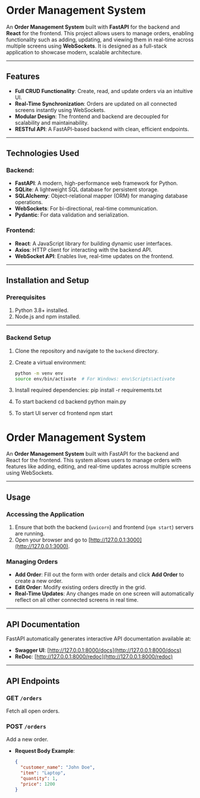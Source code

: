 # Order Management System

An **Order Management System** built with **FastAPI** for the backend and **React** for the frontend. This project allows users to manage orders, enabling functionality such as adding, updating, and viewing them in real-time across multiple screens using **WebSockets**. It is designed as a full-stack application to showcase modern, scalable architecture.

---

## Features
- **Full CRUD Functionality**: Create, read, and update orders via an intuitive UI.
- **Real-Time Synchronization**: Orders are updated on all connected screens instantly using WebSockets.
- **Modular Design**: The frontend and backend are decoupled for scalability and maintainability.
- **RESTful API**: A FastAPI-based backend with clean, efficient endpoints.

---

## Technologies Used

### Backend:
- **FastAPI**: A modern, high-performance web framework for Python.
- **SQLite**: A lightweight SQL database for persistent storage.
- **SQLAlchemy**: Object-relational mapper (ORM) for managing database operations.
- **WebSockets**: For bi-directional, real-time communication.
- **Pydantic**: For data validation and serialization.

### Frontend:
- **React**: A JavaScript library for building dynamic user interfaces.
- **Axios**: HTTP client for interacting with the backend API.
- **WebSocket API**: Enables live, real-time updates on the frontend.

---

## Installation and Setup

### Prerequisites
1. Python 3.8+ installed.
2. Node.js and npm installed.

---

### Backend Setup
1. Clone the repository and navigate to the `backend` directory.
2. Create a virtual environment:
   ```bash
   python -m venv env
   source env/bin/activate  # For Windows: env\Scripts\activate

3. Install required dependencies:
    pip install -r requirements.txt

4. To start backend
    cd backend
    python main.py

5. To start UI server
    cd frontend
    npm start

# Order Management System

An **Order Management System** built with FastAPI for the backend and React for the frontend. This system allows users to manage orders with features like adding, editing, and real-time updates across multiple screens using WebSockets.

---

## Usage

### Accessing the Application
1. Ensure that both the backend (`uvicorn`) and frontend (`npm start`) servers are running.
2. Open your browser and go to [http://127.0.0.1:3000](http://127.0.0.1:3000).

### Managing Orders
- **Add Order**: Fill out the form with order details and click **Add Order** to create a new order.
- **Edit Order**: Modify existing orders directly in the grid.
- **Real-Time Updates**: Any changes made on one screen will automatically reflect on all other connected screens in real time.

---

## API Documentation
FastAPI automatically generates interactive API documentation available at:
- **Swagger UI**: [http://127.0.0.1:8000/docs](http://127.0.0.1:8000/docs)
- **ReDoc**: [http://127.0.0.1:8000/redoc](http://127.0.0.1:8000/redoc)

---

## API Endpoints

### **GET `/orders`**
Fetch all open orders.

### **POST `/orders`**
Add a new order.
- **Request Body Example**:
  ```json
  {
    "customer_name": "John Doe",
    "item": "Laptop",
    "quantity": 1,
    "price": 1200
  }
